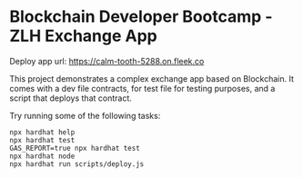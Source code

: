 # Blockchain Developer Bootcamp - ZLH Exchange App

Deploy app url: https://calm-tooth-5288.on.fleek.co

This project demonstrates a complex exchange app based on Blockchain. It comes with a dev file contracts, for test file for testing purposes, and a script that deploys that contract.

Try running some of the following tasks:

```shell
npx hardhat help
npx hardhat test
GAS_REPORT=true npx hardhat test
npx hardhat node
npx hardhat run scripts/deploy.js
```
